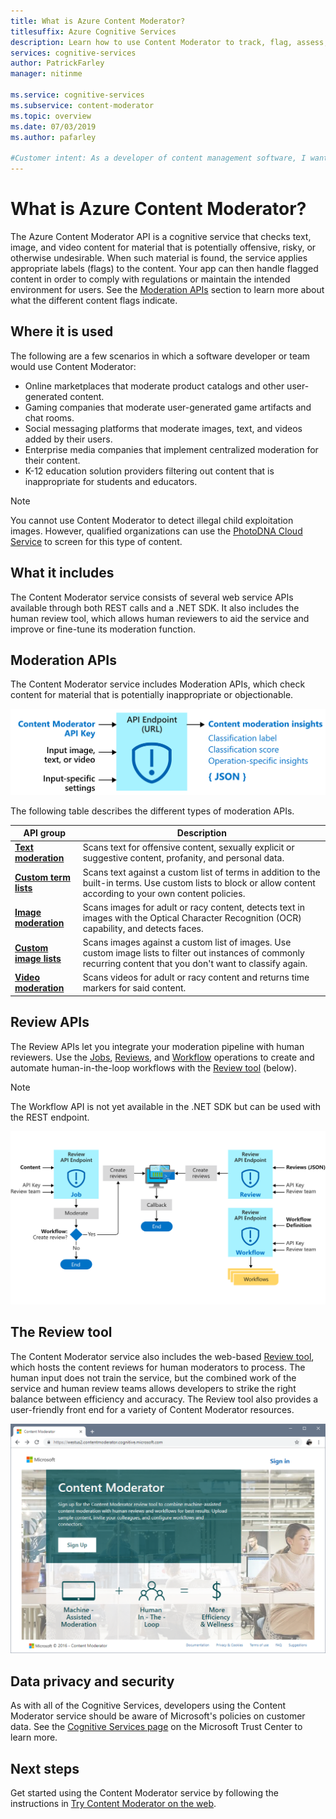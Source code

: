 ```yaml
---
title: What is Azure Content Moderator?
titlesuffix: Azure Cognitive Services
description: Learn how to use Content Moderator to track, flag, assess, and filter inappropriate material in user-generated content.
services: cognitive-services
author: PatrickFarley
manager: nitinme

ms.service: cognitive-services
ms.subservice: content-moderator
ms.topic: overview
ms.date: 07/03/2019
ms.author: pafarley

#Customer intent: As a developer of content management software, I want to find out whether Azure Content Moderator is the right solution for my moderation needs.
---
```


# What is Azure Content Moderator?

The Azure Content Moderator API is a cognitive service that checks text, image, and video content for material that is potentially offensive, risky, or otherwise undesirable. When such material is found, the service applies appropriate labels (flags) to the content. Your app can then handle flagged content in order to comply with regulations or maintain the intended environment for users. See the [Moderation APIs](#moderation-apis) section to learn more about what the different content flags indicate.

## Where it is used

The following are a few scenarios in which a software developer or team would use Content Moderator:

- Online marketplaces that moderate product catalogs and other user-generated content.
- Gaming companies that moderate user-generated game artifacts and chat rooms.
- Social messaging platforms that moderate images, text, and videos added by their users.
- Enterprise media companies that implement centralized moderation for their content.
- K-12 education solution providers filtering out content that is inappropriate for students and educators.

> [!NOTE]
> You cannot use Content Moderator to detect illegal child exploitation images. However, qualified organizations can use the [PhotoDNA Cloud Service](https://www.microsoft.com/photodna "Microsoft PhotoDNA Cloud Service") to screen for this type of content.

## What it includes

The Content Moderator service consists of several web service APIs available through both REST calls and a .NET SDK. It also includes the human review tool, which allows human reviewers to aid the service and improve or fine-tune its moderation function.

## Moderation APIs

The Content Moderator service includes Moderation APIs, which check content for material that is potentially inappropriate or objectionable.

![block diagram for Content Moderator moderation APIs](images/content-moderator-mod-api.png)

The following table describes the different types of moderation APIs.

| API group | Description |
| ------ | ----------- |
|[**Text moderation**](text-moderation-api.md)| Scans text for offensive content, sexually explicit or suggestive content, profanity, and personal data.|
|[**Custom term lists**](try-terms-list-api.md)| Scans text against a custom list of terms in addition to the built-in terms. Use custom lists to block or allow content according to your own content policies.|  
|[**Image moderation**](image-moderation-api.md)| Scans images for adult or racy content, detects text in images with the Optical Character Recognition (OCR) capability, and detects faces.|
|[**Custom image lists**](try-image-list-api.md)| Scans images against a custom list of images. Use custom image lists to filter out instances of commonly recurring content that you don't want to classify again.|
|[**Video moderation**](video-moderation-api.md)| Scans videos for adult or racy content and returns time markers for said content.|

## Review APIs

The Review APIs let you integrate your moderation pipeline with human reviewers. Use the [Jobs](review-api.md#jobs), [Reviews](review-api.md#reviews), and [Workflow](review-api.md#workflows) operations to create and automate human-in-the-loop workflows with the [Review tool](#the-review-tool) (below).

> [!NOTE]
> The Workflow API is not yet available in the .NET SDK but can be used with the REST endpoint.

![block diagram for Content Moderator review APIs](images/content-moderator-rev-api.png)

## The Review tool

The Content Moderator service also includes the web-based [Review tool](Review-Tool-User-Guide/human-in-the-loop.md), which hosts the content reviews for human moderators to process. The human input does not train the service, but the combined work of the service and human review teams allows developers to strike the right balance between efficiency and accuracy. The Review tool also provides a user-friendly front end for a variety of Content Moderator resources.

![Content Moderator human review tool homepage](images/homepage.PNG)

## Data privacy and security

As with all of the Cognitive Services, developers using the Content Moderator service should be aware of Microsoft's policies on customer data. See the [Cognitive Services page](https://www.microsoft.com/trustcenter/cloudservices/cognitiveservices) on the Microsoft Trust Center to learn more.

## Next steps

Get started using the Content Moderator service by following the instructions in [Try Content Moderator on the web](quick-start.md).